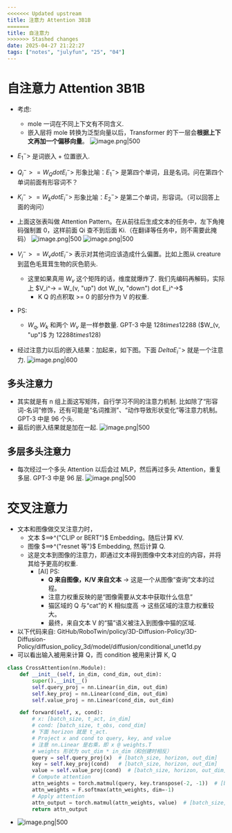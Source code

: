 ```yaml
---
<<<<<<< Updated upstream
title: 注意力 Attention 3B1B
=======
title: 自注意力
>>>>>>> Stashed changes
date: 2025-04-27 21:22:27
tags: ["notes", "julyfun", "25", "04"]
---
```


# 自注意力 Attention 3B1B

- 考虑:
  - mole 一词在不同上下文有不同含义.
  - 嵌入层将 mole 转换为泛型向量以后，Transformer 的下一层会**根据上下文再加一个偏移向量**。
    ![image.png|500](https://how-to-1258460161.cos.ap-shanghai.myqcloud.com/how-to20250428220412.png)

- $E_1^->$ 是词嵌入 $+$ 位置嵌入.
- $Q_i^-> = W_Q dot E_i^->$ 形象比喻：$E_1^->$ 是第四个单词，且是名词。问在第四个单词前面有形容词不？
- $K_i^-> = W_k dot E_i^->$ 形象比喻：$E_2^->$ 是第二个单词，形容词。（可以回答上面的询问）
- 上面这张表叫做 Attention Pattern。在从前往后生成文本的任务中，左下角掩码强制置 0，这样前面 Qi 查不到后面 Ki.（在翻译等任务中，则不需要此掩码）
  ![image.png|500](https://how-to-1258460161.cos.ap-shanghai.myqcloud.com/how-to20250428220719.png)
  ![image.png|500](https://how-to-1258460161.cos.ap-shanghai.myqcloud.com/how-to20250428220832.png)
- $V_i^-> = W_v dot E_i^->$ 表示对其他词应该造成什么偏置。比如上图从 creature 到蓝色毛茸茸生物的灰色箭头.
  - 这里如果真用 $W_v$ 这个矩阵的话，维度就爆炸了. 我们先编码再解码，实际上 $V_i^-> = W_(v, "up") dot W_(v, "down") dot E_i^->$
    - K Q 的点积取 >= 0 的部分作为 V 的权重.
- PS:
  - $W_q, W_k$ 和两个 $W_v$ 是一样参数量. GPT-3 中是 $128 times 12288$ ($W_(v, "up")$ 为 $12288 times 128$)
- 经过注意力以后的嵌入结果：加起来，如下图。下面 $Delta E_i^->$ 就是一个注意力.
  ![image.png|600](https://how-to-1258460161.cos.ap-shanghai.myqcloud.com/how-to20250428223207.png)

## 多头注意力

- 其实就是有 n 组上面这写矩阵，自行学习不同的注意力机制. 比如除了“形容词-名词”修饰，还有可能是“名词推测”、“动作导致形状变化”等注意力机制。GPT-3 中是 96 个头.
- 最后的嵌入结果就是加在一起.
  ![image.png|500](https://how-to-1258460161.cos.ap-shanghai.myqcloud.com/how-to20250428225325.png)

## 多层多头注意力

- 每次经过一个多头 Attention 以后会过 MLP，然后再过多头 Attention，重复多层. GPT-3 中是 96 层.
  ![image.png|500](https://how-to-1258460161.cos.ap-shanghai.myqcloud.com/how-to20250428225647.png)

# 交叉注意力

- 文本和图像做交叉注意力时，
  - 文本 $==>^("CLIP or BERT")$ Embedding。随后计算 KV.
  - 图像 $==>^("resnet 等")$ Embedding, 然后计算 Q.
  - 这是文本到图像的注意力，即通过文本得到图像中文本对应的内容，并将其给予更高的权重.
    - [AI] PS:
      - **Q 来自图像，K/V 来自文本** → 这是一个从图像“查询”文本的过程。
      - 注意力权重反映的是“图像需要从文本中获取什么信息”
      - 猫区域的 Q 与“cat”的 K 相似度高 → 这些区域的注意力权重较大。
      - 最终，来自文本 V 的“猫”语义被注入到图像中猫的区域.
- 以下代码来自: GitHub/RoboTwin/policy/3D-Diffusion-Policy/3D-Diffusion-Policy/diffusion_policy_3d/model/diffusion/conditional_unet1d.py
- 可以看出输入被用来计算 Q，而 condition 被用来计算 K, Q

```python
class CrossAttention(nn.Module):
    def __init__(self, in_dim, cond_dim, out_dim):
        super().__init__()
        self.query_proj = nn.Linear(in_dim, out_dim)
        self.key_proj = nn.Linear(cond_dim, out_dim)
        self.value_proj = nn.Linear(cond_dim, out_dim)

    def forward(self, x, cond):
        # x: [batch_size, t_act, in_dim]
        # cond: [batch_size, t_obs, cond_dim]
		# 下面 horizon 就是 t_act.
        # Project x and cond to query, key, and value
		# 注意 nn.Linear 是右乘，即 x @ weights.T
		# weights 形状为 out_dim * in_dim（和创建时相反）
        query = self.query_proj(x)  # [batch_size, horizon, out_dim]
        key = self.key_proj(cond)   # [batch_size, horizon, out_dim]
        value = self.value_proj(cond)  # [batch_size, horizon, out_dim]
        # Compute attention
        attn_weights = torch.matmul(query, key.transpose(-2, -1))  # [batch_size, horizon, horizon]
        attn_weights = F.softmax(attn_weights, dim=-1)
        # Apply attention
        attn_output = torch.matmul(attn_weights, value)  # [batch_size, horizon, out_dim]
        return attn_output
```

- ![image.png|500](https://how-to-1258460161.cos.ap-shanghai.myqcloud.com/how-to20250428225325.png)
